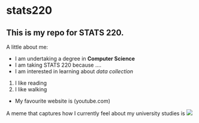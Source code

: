 # stats220

## This is my repo for STATS 220. 

A little about me:

- I am undertaking a degree in **Computer Science**
- I am taking STATS 220 because ....
- I am interested in learning about *data collection*

1. I like reading
2. I like walking

- My favourite website is (youtube.com)

A meme that captures how I currently feel about my university studies is ![](https://c.tenor.com/8druEACXtX8AAAAd/tenor.gif)
